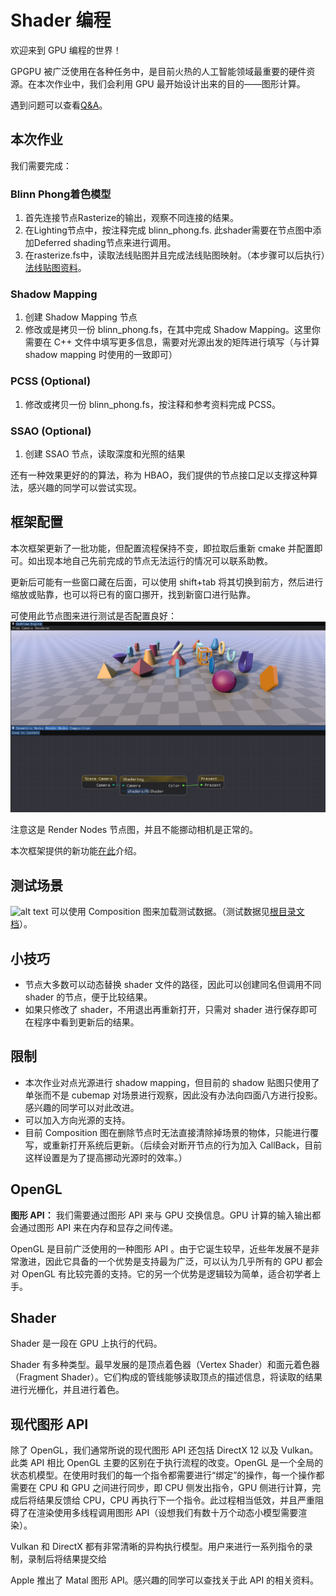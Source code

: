 # Shader 编程

欢迎来到 GPU 编程的世界！

GPGPU 被广泛使用在各种任务中，是目前火热的人工智能领域最重要的硬件资源。在本次作业中，我们会利用 GPU 最开始设计出来的目的——图形计算。

遇到问题可以查看[Q&A](./QA.md)。

## 本次作业

我们需要完成：

### Blinn Phong着色模型
1. 首先连接节点Rasterize的输出，观察不同连接的结果。
2. 在Lighting节点中，按注释完成 blinn_phong.fs. 此shader需要在节点图中添加Deferred shading节点来进行调用。
3. 在rasterize.fs中，读取法线贴图并且完成法线贴图映射。（本步骤可以后执行）[法线贴图资料](https://learnopengl-cn.github.io/05%20Advanced%20Lighting/04%20Normal%20Mapping/)。

### Shadow Mapping
1. 创建 Shadow Mapping 节点
2. 修改或是拷贝一份 blinn_phong.fs，在其中完成 Shadow Mapping。这里你需要在 C++ 文件中填写更多信息，需要对光源出发的矩阵进行填写（与计算 shadow mapping 时使用的一致即可）

### PCSS (Optional)
1. 修改或拷贝一份 blinn_phong.fs，按注释和参考资料完成 PCSS。

### SSAO (Optional)
1. 创建 SSAO 节点，读取深度和光照的结果

还有一种效果更好的的算法，称为 HBAO，我们提供的节点接口足以支撑这种算法，感兴趣的同学可以尝试实现。


## 框架配置

本次框架更新了一批功能，但配置流程保持不变，即拉取后重新 cmake 并配置即可。如出现本地自己先前完成的节点无法运行的情况可以联系助教。

更新后可能有一些窗口藏在后面，可以使用 shift+tab 将其切换到前方，然后进行缩放或贴靠，也可以将已有的窗口挪开，找到新窗口进行贴靠。

可使用此节点图来进行测试是否配置良好：
![alt text](image-4.png)

注意这是 Render Nodes 节点图，并且不能挪动相机是正常的。

本次框架提供的新功能[在此](./NewFeatures.md)介绍。

## 测试场景

![alt text](image-5.png)
可以使用 Composition 图来加载测试数据。（测试数据见[根目录文档](../README.md)）。

## 小技巧
- 节点大多数可以动态替换 shader 文件的路径，因此可以创建同名但调用不同 shader 的节点，便于比较结果。
- 如果只修改了 shader，不用退出再重新打开，只需对 shader 进行保存即可在程序中看到更新后的结果。

## 限制

- 本次作业对点光源进行 shadow mapping，但目前的 shadow 贴图只使用了单张而不是 cubemap 对场景进行观察，因此没有办法向四面八方进行投影。感兴趣的同学可以对此改进。
- 可以加入方向光源的支持。
- 目前 Composition 图在删除节点时无法直接清除掉场景的物体，只能进行覆写，或重新打开系统后更新。（后续会对断开节点的行为加入 CallBack，目前这样设置是为了提高挪动光源时的效率。）

## OpenGL

**图形 API：** 我们需要通过图形 API 来与 GPU 交换信息。GPU 计算的输入输出都会通过图形 API 来在内存和显存之间传递。

OpenGL 是目前广泛使用的一种图形 API 。由于它诞生较早，近些年发展不是非常激进，因此它具备的一个优势是支持最为广泛，可以认为几乎所有的 GPU 都会对 OpenGL 有比较完善的支持。它的另一个优势是逻辑较为简单，适合初学者上手。


## Shader

Shader 是一段在 GPU 上执行的代码。

Shader 有多种类型。最早发展的是顶点着色器（Vertex Shader）和面元着色器（Fragment Shader）。它们构成的管线能够读取顶点的描述信息，将读取的结果进行光栅化，并且进行着色。


## 现代图形 API

除了 OpenGL，我们通常所说的现代图形 API 还包括 DirectX 12 以及 Vulkan。此类 API 相比 OpenGL 主要的区别在于执行流程的改变。OpenGL 是一个全局的状态机模型。在使用时我们的每一个指令都需要进行“绑定”的操作，每一个操作都需要在 CPU 和 GPU 之间进行同步，即 CPU 侧发出指令，GPU 侧进行计算，完成后将结果反馈给 CPU，CPU 再执行下一个指令。此过程相当低效，并且严重阻碍了在渲染使用多线程调用图形 API（设想我们有数十万个动态小模型需要渲染）。

Vulkan 和 DirectX 都有非常清晰的异构执行模型。用户来进行一系列指令的录制，录制后将结果提交给

Apple 推出了 Matal 图形 API。感兴趣的同学可以查找关于此 API 的相关资料。
